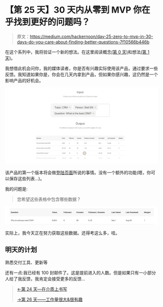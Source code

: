 # 【第 25 天】30 天内从零到 MVP 你在乎找到更好的问题吗？

> 原文：<https://medium.com/hackernoon/day-25-zero-to-mvp-in-30-days-do-you-care-about-finding-better-questions-7f10566b446b>

在这个系列中，我将验证一个新的想法。在这里阅读概念[(第 0 天)](/@EmilBruckner/day-0-zero-to-mvp-in-30-days-what-its-all-about-c39215a531f7)和想法[(第 1 天)](https://hackernoon.com/day-1-zero-to-mvp-in-30-days-idea-plan-69db96f62b3f)。

我想借此机会问你，我的媒体读者，你是否有兴趣实际使用该产品，通过要求一些反馈。我知道如果你是，你会在几天内拿到产品，但如果你感兴趣，这仍然是一个影响产品的好机会。

![](img/675c5b5b0df5afefe6c226824a113c78.png)

该产品的第一个版本将会做[登陆页面](https://findbetterquestions.com/)所说的事情。没有一个额外的功能(嗯，你可以保存这些列表…)。

我的问题是:

> 您希望这些表格中包含哪些数据？

![](img/daf8017e06f13b7bcbc3adf657983e12.png)

实际上，我今天正在努力获取这些数据。还得考这么多，哇。

## 明天的计划

熟悉交付工具、更新等

还有一点:我已经有 100 封邮件了。这是提前进入的人数。但是如果只有一小部分人给了我反馈，我肯定会接受更多的反馈…

> [←第 24 天—在介质上书写](https://hackernoon.com/day-24-zero-to-mvp-in-30-days-on-writing-on-medium-efb62acd274b)
> 
> [→第 26 天——工作量很大&很有趣](/@EmilBruckner/day-26-zero-to-mvp-in-30-days-its-a-lot-of-work-it-s-fun-ff30f0fe2337)
